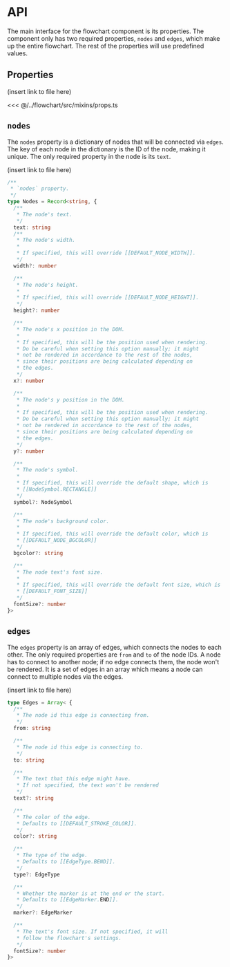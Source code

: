 # API
The main interface for the flowchart component is its properties.
The component only has two required properties, `nodes` and `edges`,
which make up the entire flowchart. The rest of the properties will use 
predefined values.

## Properties

(insert link to file here)

<<< @/../flowchart/src/mixins/props.ts

## `nodes`
The `nodes` property is a dictionary of nodes that will be connected
via `edges`. The key of each node in the dictionary is the ID of the node,
making it unique. The only required property in the node is its `text`.

(insert link to file here)

```typescript
/**
 * `nodes` property.
 */
type Nodes = Record<string, {
  /**
   * The node's text.
   */
  text: string
  /**
   * The node's width.
   *
   * If specified, this will override [[DEFAULT_NODE_WIDTH]].
   */
  width?: number

  /**
   * The node's height.
   *
   * If specified, this will override [[DEFAULT_NODE_HEIGHT]].
   */
  height?: number

  /**
   * The node's x position in the DOM.
   *
   * If specified, this will be the position used when rendering.
   * Do be careful when setting this option manually; it might
   * not be rendered in accordance to the rest of the nodes,
   * since their positions are being calculated depending on
   * the edges.
   */
  x?: number

  /**
   * The node's y position in the DOM.
   *
   * If specified, this will be the position used when rendering.
   * Do be careful when setting this option manually; it might
   * not be rendered in accordance to the rest of the nodes,
   * since their positions are being calculated depending on
   * the edges.
   */
  y?: number

  /**
   * The node's symbol.
   *
   * If specified, this will override the default shape, which is
   * [[NodeSymbol.RECTANGLE]]
   */
  symbol?: NodeSymbol

  /**
   * The node's background color.
   *
   * If specified, this will override the default color, which is
   * [[DEFAULT_NODE_BGCOLOR]]
   */
  bgcolor?: string

  /**
   * The node text's font size.
   *
   * If specified, this will override the default font size, which is
   * [[DEFAULT_FONT_SIZE]]
   */
  fontSize?: number
}>
```
## `edges`
The `edges` property is an array of edges, which connects the nodes to each other. The only required properties
are `from` and `to` of the node IDs. A node has to connect to another node; if no edge
connects them, the node won't be rendered. It is a set of edges in an array which means a node
can connect to multiple nodes via the edges.

(insert link to file here)

```typescript
type Edges = Array< {
  /**
   * The node id this edge is connecting from.
   */
  from: string

  /**
   * The node id this edge is connecting to.
   */
  to: string

  /**
   * The text that this edge might have.
   * If not specified, the text won't be rendered
   */
  text?: string

  /**
   * The color of the edge.
   * Defaults to [[DEFAULT_STROKE_COLOR]].
   */
  color?: string

  /**
   * The type of the edge.
   * Defaults to [[EdgeType.BEND]].
   */
  type?: EdgeType

  /**
   * Whether the marker is at the end or the start.
   * Defaults to [[EdgeMarker.END]].
   */
  marker?: EdgeMarker

  /**
   * The text's font size. If not specified, it will
   * follow the flowchart's settings.
   */
  fontSize?: number
}>
```

